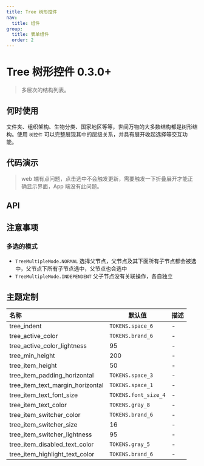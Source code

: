 ```yaml
---
title: Tree 树形控件
nav:
  title: 组件
group:
  title: 表单组件
  order: 2
---
```


# Tree 树形控件 <Badge>0.3.0+</Badge>

> 多层次的结构列表。

## 何时使用

文件夹、组织架构、生物分类、国家地区等等，世间万物的大多数结构都是树形结构。使用 `树控件` 可以完整展现其中的层级关系，并具有展开收起选择等交互功能。

## 代码演示

> web 端有点问题，点击选中不会触发更新，需要触发一下折叠展开才能正确显示界面，App 端没有此问题。

<code src="./__fixtures__/base.tsx"></code>

<code src="./__fixtures__/multiple.tsx"></code>

<code src="./__fixtures__/multiple-independent.tsx"></code>

## API

## 注意事项

### 多选的模式

- `TreeMultipleMode.NORMAL` 选择父节点，父节点及其下面所有子节点都会被选中，父节点下所有子节点选中，父节点也会选中
- `TreeMultipleMode.INDEPENDENT` 父子节点没有关联操作，各自独立

## 主题定制

| 名称                             | 默认值               | 描述 |
| :------------------------------- | -------------------- | ---- |
| tree_indent                      | `TOKENS.space_6`     | -    |
| tree_active_color                | `TOKENS.brand_6`     | -    |
| tree_active_color_lightness      | 95                   | -    |
| tree_min_height                  | 200                  | -    |
| tree_item_height                 | 50                   | -    |
| tree_item_padding_horizontal     | `TOKENS.space_3`     | -    |
| tree_item_text_margin_horizontal | `TOKENS.space_1`     | -    |
| tree_item_text_font_size         | `TOKENS.font_size_4` | -    |
| tree_item_text_color             | `TOKENS.gray_8`      | -    |
| tree_item_switcher_color         | `TOKENS.brand_6`     | -    |
| tree_item_switcher_size          | 16                   | -    |
| tree_item_switcher_lightness     | 95                   | -    |
| tree_item_disabled_text_color    | `TOKENS.gray_5`      | -    |
| tree_item_highlight_text_color   | `TOKENS.brand_6`     | -    |

